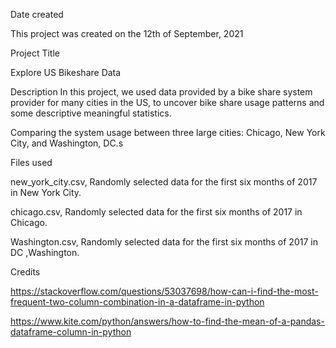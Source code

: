 Date created

This project was created on the 12th of September, 2021

Project Title

Explore US Bikeshare Data

Description In this project, we used data provided by a bike share system provider for many cities in the US, to uncover bike share usage patterns and some descriptive meaningful statistics.

Comparing the system usage between three large cities: Chicago, New York City, and Washington, DC.s

Files used

new_york_city.csv, Randomly selected data for the first six months of 2017 in New York City.

chicago.csv, Randomly selected data for the first six months of 2017 in Chicago.

Washington.csv, Randomly selected data for the first six months of 2017 in DC ,Washington.

Credits

https://stackoverflow.com/questions/53037698/how-can-i-find-the-most-frequent-two-column-combination-in-a-dataframe-in-python

https://www.kite.com/python/answers/how-to-find-the-mean-of-a-pandas-dataframe-column-in-python